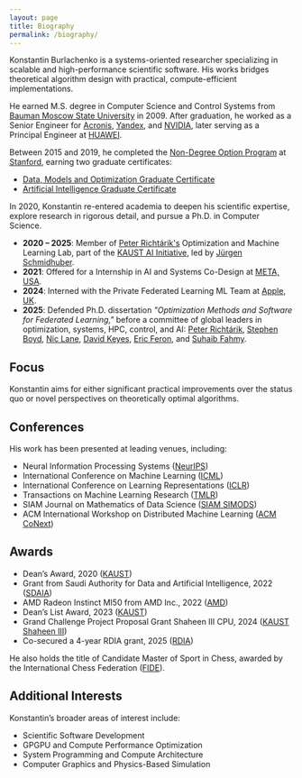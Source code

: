 ```yaml
---
layout: page
title: Biography
permalink: /biography/
---
```


Konstantin Burlachenko is a systems-oriented researcher specializing in scalable and high-performance scientific software. His works bridges theoretical algorithm design with practical, compute-efficient implementations.


He earned M.S. degree in Computer Science and Control Systems from [Bauman Moscow State University](http://bmstu.ru/) in 2009. After graduation, he worked as a Senior Engineer for [Acronis](https://www.acronis.com/), [Yandex](https://en.wikipedia.org/wiki/Yandex), and [NVIDIA](https://developer.nvidia.com/), later serving as a Principal Engineer at [HUAWEI](https://huawei.ru/).

Between 2015 and 2019, he completed the [Non-Degree Option Program](https://online.stanford.edu/non-degree-option-program) at [Stanford](https://www.stanford.edu/), earning two graduate certificates:
* [Data, Models and Optimization Graduate Certificate](https://online.stanford.edu/programs/data-models-and-optimization-graduate-certificate)
* [Artificial Intelligence Graduate Certificate](https://online.stanford.edu/programs/artificial-intelligence-graduate-certificate)

In 2020, Konstantin re-entered academia to deepen his scientific expertise, explore research in rigorous detail, and pursue a Ph.D. in Computer Science.

* **2020 – 2025**: Member of [Peter Richtárik's](https://richtarik.org/) Optimization and Machine Learning Lab, part of the [KAUST AI Initiative](https://cemse.kaust.edu.sa/ai), led by [Jürgen Schmidhuber](https://people.idsia.ch/~juergen/).
* **2021**: Offered for a Internship in AI and Systems Co-Design at [META, USA](https://www.meta.com).
* **2024**: Interned with the Private Federated Learning ML Team at [Apple, UK](https://www.apple.com/).
* **2025**: Defended Ph.D. dissertation *"Optimization Methods and Software for Federated Learning,"* before a committee of global leaders in optimization, systems, HPC, control, and AI: [Peter Richtárik](https://richtarik.org/), [Stephen Boyd](https://stanford.edu/~boyd/), [Nic Lane](https://www.cst.cam.ac.uk/people/ndl32), [David Keyes](https://en.wikipedia.org/wiki/David_E._Keyes), [Eric Feron](https://en.wikipedia.org/wiki/Eric_Feron), and [Suhaib Fahmy](https://cemse.kaust.edu.sa/profiles/suhaib-fahmy).

## Focus

Konstantin aims for either significant practical improvements over the status quo or novel perspectives on theoretically optimal algorithms.

## Conferences

His work has been presented at leading venues, including:

- Neural Information Processing Systems ([NeurIPS](https://neurips.cc/))
- International Conference on Machine Learning ([ICML](https://icml.cc/))
- International Conference on Learning Representations ([ICLR](https://iclr.cc/))
- Transactions on Machine Learning Research ([TMLR](https://jmlr.org/tmlr/))
- SIAM Journal on Mathematics of Data Science ([SIAM SIMODS](https://www.siam.org/publications/journals/siam-journal-on-mathematics-of-data-science-simods))
- ACM International Workshop on Distributed Machine Learning ([ACM CoNext](https://www.sigcomm.org/events/conext-conference))

## Awards

* Dean’s Award, 2020 ([KAUST](https://www.kaust.edu.sa/en/))
* Grant from Saudi Authority for Data and Artificial Intelligence, 2022 ([SDAIA](https://sdaia.gov.sa/ar/default.aspx))
* AMD Radeon Instinct MI50 from AMD Inc., 2022 ([AMD](https://www.amd.com/))
* Dean’s List Award, 2023 ([KAUST](https://www.kaust.edu.sa/en/))
* Grand Challenge Project Proposal Grant Shaheen III CPU, 2024 ([KAUST Shaheen III](https://www.kaust.edu.sa/en/news/kaust-s-shaheen-iii-confirmed-as-the-middle-east-s-most-powerful-supercomputer)) 
* Co-secured a 4-year RDIA grant, 2025 ([RDIA](https://rdia.gov.sa/en/))

He also holds the title of Candidate Master of Sport in Chess, awarded by the International Chess Federation ([FIDE](https://www.fide.com/)).

## Additional Interests

Konstantin’s broader areas of interest include:

- Scientific Software Development
- GPGPU and Compute Performance Optimization
- System Programming and Compute Architecture
- Computer Graphics and Physics-Based Simulation
